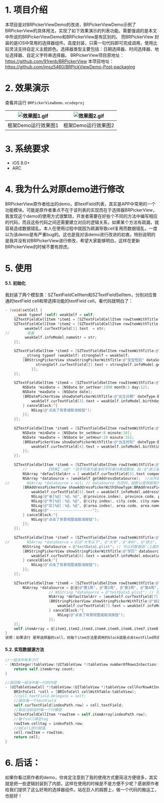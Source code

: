 # 1. 项目介绍
本项目是对BRPickerViewDemo的改进，BRPickerViewDemo示例了BRPickerView的具体用法，实现了如下效果演示的列表功能。需要强调的是本文中所说的BRPickerViewDemo和BRPickerView是有区别的。
而BRPickerView 封装的是iOS中常用的选择器组件。高度封装，只需一句代码即可完成调用，使用比较灵活支持自定义主题颜色。选择器类型主要包括：日期选择器、时间选择器、地址选择器、自定义字符串选择器。
BRPickerView项目原地址：https://github.com/91renb/BRPickerView
本项目地址：https://github.com/imsz5460/BRPickViewDemo-Post-packaging


# 2. 效果演示

查看并运行 `BRPickerViewDemo.xcodeproj`

| ![效果图1.gif](https://upload-images.jianshu.io/upload_images/4320229-18cb883107d9db4d.gif?imageMogr2/auto-orient/strip) | ![效果图2.gif](https://upload-images.jianshu.io/upload_images/4320229-bb9643f32d1eca75.gif?imageMogr2/auto-orient/strip) |
| :--------------------------------------: | :--------------------------------------: |
|               框架Demo运行效果图1               |               框架Demo运行效果图2               |


# 3. 系统要求

- iOS 8.0+
- ARC

# 4. 我为什么对原demo进行修改
BRPickerView原作者给出的demo，即textField列表，其实是APP中常用的一个功能模块。可能是原作者重点不在于该列表的实现而在于选择器BRPickerView，我发现这个demo的使用方式很繁琐，开发者需要在好些个不同的方法中编写相应的代码，而且这些代码之间还需要建立对应的逻辑关系，如果某个方法有疏漏，就容易造成数据错乱。本人在使用过程中就因为疏漏导致cell复用而数据错乱，一度以为该demo是有严重bug的。这也是我对该demo进行改进的初衷。特别说明的是我并没有对BRPickerView进行修改，希望大家能够明白。这样在更新BRPickerView的时候不要有顾虑。

# 5. 使用
#### 5.1. 初始化
我封装了两个模型类：SZTextFieldCellItem和SZTextFieldSelItem，分别对应普通的textField cell和带选择功能的textField cell。看代码就明白了：
```objective-c
- (void)setCell {
    __weak typeof (self) weakSelf = self;
    SZTextFieldCellItem *item1 = [SZTextFieldCellItem rowItemWithTitle: @"姓名" placeholder: @"请输入姓名" isNeedStar:YES];
    SZTextFieldCellItem *item2 = [SZTextFieldCellItem rowItemWithTitle: @"姓名" placeholder: @"请输入姓名" isNeedStar:NO editingBlock:^(NSString *str) {
         weakSelf.curTextField[1].text  = str;
//        或者
         weakSelf.infoModel.nameStr = str;
    }];

    SZTextFieldSelItem *item3 = [SZTextFieldSelItem rowItemWithTitle:@"性别" placeholder:@"请选择" tapAcitonBlock:^{
        __strong typeof (weakSelf) strongSelf = weakSelf;
        [BRStringPickerView showStringPickerWithTitle:@"宝宝性别" dataSource:@[@"男", @"女", @"其他"] defaultSelValue:weakSelf.curTextField[2].text resultBlock:^(id selectValue) {
              strongSelf.curTextField[2].text = strongSelf.infoModel.genderStr = selectValue;
            }];
    }];
    
    SZTextFieldSelItem *item4 = [SZTextFieldSelItem rowItemWithTitle:@"出生日期" placeholder:@"请选择" tapAcitonBlock:^{
        NSDate *minDate = [NSDate br_setYear:1990 month:3 day:12];
        NSDate *maxDate = [NSDate date];
        [BRDatePickerView showDatePickerWithTitle:@"出生日期" dateType:BRDatePickerModeYMD defaultSelValue:weakSelf.curTextField[3].text minDate:minDate maxDate:maxDate isAutoSelect:YES themeColor:nil resultBlock:^(NSString *selectValue) {
            weakSelf.curTextField[3].text = weakSelf.infoModel.birthdayStr = selectValue;
        } cancelBlock:^{
            NSLog(@"点击了背景或取消按钮");
        }];
    }];
    
    SZTextFieldSelItem *item5 = [SZTextFieldSelItem rowItemWithTitle:@"出生时刻" placeholder:@"请选择" tapAcitonBlock:^{
        NSDate *minDate = [NSDate br_setHour:8 minute:10];
        NSDate *maxDate = [NSDate br_setHour:20 minute:35];
        [BRDatePickerView showDatePickerWithTitle:@"出生时刻" dateType:BRDatePickerModeTime defaultSelValue:weakSelf.curTextField[4].text minDate:minDate maxDate:maxDate isAutoSelect:YES themeColor:[UIColor orangeColor] resultBlock:^(NSString *selectValue) {
            weakSelf.curTextField[4].text = weakSelf.infoModel.birthtimeStr = selectValue;
        }];
    }];
    
    SZTextFieldSelItem *item6 = [SZTextFieldSelItem rowItemWithTitle:@"出生地址" placeholder:@"请选择" tapAcitonBlock:^{
        //         【转换】：以@" "自字符串为基准将字符串分离成数组，如：@"浙江省 杭州市 西湖区" ——》@[@"浙江省", @"杭州市", @"西湖区"]
        NSArray *defaultSelArr = [ weakSelf.curTextField[5].text componentsSeparatedByString:@" "];
        NSArray *dataSource = [weakSelf getAddressDataSource];  //从外部传入地区数据源
//        NSArray *dataSource = nil; // dataSource 为空时，就默认使用框架内部提供的数据源（即 BRCity.plist）
        [BRAddressPickerView showAddressPickerWithShowType:BRAddressPickerModeArea dataSource:dataSource defaultSelected:defaultSelArr isAutoSelect:YES themeColor:nil resultBlock:^(BRProvinceModel *province, BRCityModel *city, BRAreaModel *area) {
            weakSelf.curTextField[5].text = weakSelf.infoModel.addressStr = [NSString stringWithFormat:@"%@ %@ %@", province.name, city.name, area.name];
            NSLog(@"省[%@]：%@，%@", @(province.index), province.code, province.name);
            NSLog(@"市[%@]：%@，%@", @(city.index), city.code, city.name);
            NSLog(@"区[%@]：%@，%@", @(area.index), area.code, area.name);
            NSLog(@"--------------------");
        } cancelBlock:^{
            NSLog(@"点击了背景视图或取消按钮");
        }];
    }];
    
    SZTextFieldSelItem *item7 = [SZTextFieldSelItem rowItemWithTitle:@"学历" placeholder:@"请选择" tapAcitonBlock:^{
//        NSArray *dataSource = @[@"大专以下", @"大专", @"本科", @"硕士", @"博士", @"博士后"];
        NSString *dataSource = @"testData1.plist"; // 可以将数据源（上面的数组）放到plist文件中
        [BRStringPickerView showStringPickerWithTitle:@"学历" dataSource:dataSource defaultSelValue:weakSelf.curTextField[6].text isAutoSelect:YES themeColor:nil resultBlock:^(id selectValue) {
            weakSelf.curTextField[6].text = weakSelf.infoModel.educationStr = selectValue;
        } cancelBlock:^{
            NSLog(@"点击了背景视图或取消按钮");
        }];
    }];
    
    SZTextFieldSelItem *item8 = [SZTextFieldSelItem rowItemWithTitle:@"其他" placeholder:@"请选择" tapAcitonBlock:^{
        NSArray *dataSource = @[@[@"第1周", @"第2周", @"第3周", @"第4周", @"第5周", @"第6周", @"第7周"], @[@"第1天", @"第2天", @"第3天", @"第4天", @"第5天", @"第6天", @"第7天"]];
                    // NSString *dataSource = @"testData3.plist"; // 可以将数据源（上面的数组）放到plist文件中
                    NSArray *defaultSelArr = [weakSelf.curTextField[7].text componentsSeparatedByString:@"，"];
                    [BRStringPickerView showStringPickerWithTitle:@"自定义多列字符串" dataSource:dataSource defaultSelValue:defaultSelArr isAutoSelect:YES themeColor:BR_RGB_HEX(0xff7998, 1.0f) resultBlock:^(id selectValue) {
                        weakSelf.curTextField[7].text = weakSelf.infoModel.otherStr = [NSString stringWithFormat:@"%@，%@", selectValue[0], selectValue[1]];
                    } cancelBlock:^{
                        NSLog(@"点击了背景视图或取消按钮");
                    }];
    }];
    self.itemArray = @[item1,item2,item3,item4,item5,item6,item7,item8];
}
说明：如果该行 是带选择器的cell，则每个item方法里调用的block就是点击textFiled所实现的方法。这样你甚至可以灵活改用其他选择器控件。关于BRPickerView选择器的详细使用方法可以参阅原作者项目说明。
```
#### 5.2. 实现数据源方法
```objective-c
//一组当中有多少行
- (NSInteger)tableView:(UITableView *)tableView numberOfRowsInSection:(NSInteger)section {
    return self.itemArray.count;
}

//返回每一组当中每一行的内容
- (UITableViewCell *)tableView:(UITableView *)tableView cellForRowAtIndexPath:(NSIndexPath *)indexPath {
    BRInfoCell *cell = [BRInfoCell cellWithTable:tableView];
    //cell.textField.delegate = self;
    //保存每一个textField
    self.curTextField[indexPath.row] = cell.textField;
    //取出当前组的每一个行模型
    SZTextFieldCellItem *rowItem = self.itemArray[indexPath.row];
    //每个cell绑定tag
    rowItem.celltag = indexPath.row;
    //给Cell进行赋值.
    cell.rowItem = rowItem;
    return cell;
}
```

# 6. 后话：
如果你看过原作者的demo，你肯定注意到了我的使用方式要简洁方便很多，其实就是把一些逻辑封装到了内部，这样在使用的时候是不是方便不少呢？感谢原作者给我们提供了这么好用的选择器组件。站在巨人的肩膀上，做一个代码的搬运工，也挺好！

